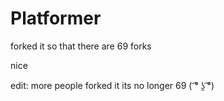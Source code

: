 # Platformer
forked it so that there are 69 forks

nice

edit: more people forked it
its no longer 69 ( ͡° ʖ̯ ͡°)

